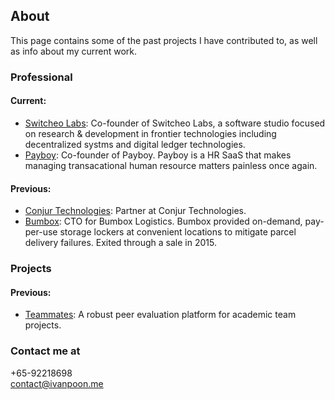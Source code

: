## About

This page contains some of the past projects I have contributed to, as well as info about my current work.

### Professional

#### Current:

* [Switcheo Labs](https://switcheo.com): Co-founder of Switcheo Labs, a software studio focused on research & development in frontier technologies including decentralized systms and digital ledger technologies.
* [Payboy](https://payboy.biz): Co-founder of Payboy. Payboy is a HR SaaS that makes managing transacational human resource matters painless once again.

#### Previous:

* [Conjur Technologies](https://conjur.tech): Partner at Conjur Technologies.
* [Bumbox](https://bumbox.com.sg): CTO for Bumbox Logistics. Bumbox provided on-demand, pay-per-use storage lockers at convenient locations to mitigate parcel delivery failures. Exited through a sale in 2015.
 
### Projects

#### Previous:

* [Teammates](https://teammatesv4.appspot.com/about.jsp):  A robust peer evaluation platform for academic team projects.

### Contact me at
+65-92218698<br>
[contact@ivanpoon.me](mailto:contact@ivanpoon.me)
